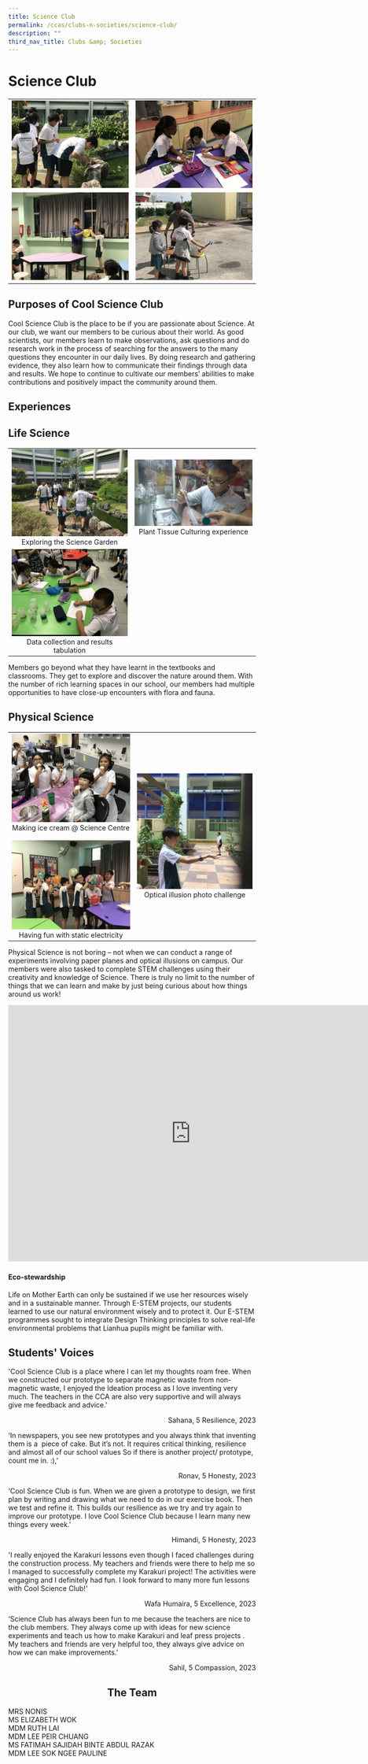 ```yaml
---
title: Science Club
permalink: /ccas/clubs-n-societies/science-club/
description: ""
third_nav_title: Clubs &amp; Societies
---
```

# Science Club

|   |   |
|:-:|:-:|
|  ![](/images/CCAs/Science%20Club/Garden%204.jpg) |  ![](/images/CCAs/Science%20Club/Garden%2010.jpg)   |
|  ![](/images/CCAs/Science%20Club/Balloon%201.jpg) |   ![](/images/CCAs/Science%20Club/Rocket%205.jpg)  |

## Purposes of Cool Science Club

Cool Science Club is the place to be if you are passionate about Science. At our club, we want our members to be curious about their world. As good scientists, our members learn to make observations, ask questions and do research work in the process of searching for the answers to the many questions they encounter in our daily lives. By doing research and gathering evidence, they also learn how to communicate their findings through data and results. We hope to continue to cultivate our members’ abilities to make contributions and positively impact the community around them.

## Experiences


## Life Science


|   |   |
|:-:|:-:|
|  ![](/images/CCAs/Science%20Club/Garden%201.jpg) Exploring the Science Garden  | ![](/images/CCAs/Science%20Club/Plant%20Tissue%202.jpg) Plant Tissue Culturing experience |
| ![](/images/CCAs/Science%20Club/Plant%20Tissue%201.jpg)  Data collection and results tabulation |   |


Members go beyond what they have learnt in the textbooks and classrooms. They get to explore and discover the nature around them. With the number of rich learning spaces in our school, our members had multiple opportunities to have close-up encounters with flora and fauna.


## Physical Science


|   |   |
|:-:|:-:|
|  ![](/images/CCAs/Science%20Club/Ice%2013.jpg)  Making ice cream @ Science Centre <br><br>![](/images/CCAs/Science%20Club/Balloon%204.jpg) Having fun with static electricity |  ![](/images/CCAs/Science%20Club/Optical%202.jpg)  Optical illusion photo challenge  |


Physical Science is not boring – not when we can conduct a range of experiments involving paper planes and optical illusions on campus. Our members were also tasked to complete STEM challenges using their creativity and knowledge of Science. There is truly no limit to the number of things that we can learn and make by just being curious about how things around us work!


<iframe width="742" height="521" src="https://www.youtube.com/embed/yKn4C5r3h0Q" title="CCA EXPERIENCE   STEM COOL SCIENCE CLUB" frameborder="0" allow="accelerometer; autoplay; clipboard-write; encrypted-media; gyroscope; picture-in-picture" allowfullscreen=""></iframe>

#### Eco-stewardship

Life on Mother Earth can only be sustained if we use her resources wisely and in a sustainable manner. Through E-STEM projects, our students learned to use our natural environment wisely and to protect it. Our E-STEM programmes sought to integrate Design Thinking principles to solve real-life environmental problems that Lianhua pupils might be familiar with.


## Students' Voices

'Cool Science Club is a place where I can let my thoughts roam free. When we constructed our prototype to separate magnetic waste from non-magnetic waste, I enjoyed the Ideation process as I love inventing very much. The teachers in the CCA are also very supportive and will always give me feedback and advice.'&nbsp;

  <p style="text-align: right"> Sahana, 5 Resilience, 2023<br></p>
  

‘In newspapers, you see new prototypes and you always think that inventing them is a&nbsp; piece of cake. But it’s not. It requires critical thinking, resilience and almost all of our school values So if there is another project/ prototype, count me in. :),’

  <p style="text-align: right"> Ronav, 5 Honesty, 2023<br></p>


‘Cool Science Club is fun. When we are given a prototype to design, we first plan by writing and drawing what we need to do in our exercise book. Then we test and refine it. This builds our resilience as we try and try again to improve our prototype. I love Cool Science Club because I learn many new things every week.’

  <p style="text-align: right"> Himandi, 5 Honesty, 2023<br></p>
  

'I really enjoyed the Karakuri lessons even though I faced challenges during the construction process. My teachers and friends were there to help me so I managed to successfully complete my Karakuri project! The activities were engaging and I definitely had fun. I look forward to many more fun lessons with Cool Science Club!'&nbsp;

  <p style="text-align: right"> Wafa Humaira, 5 Excellence, 2023<br></p>
  

‘Science Club has always been fun to me because the teachers are nice to the club members. They always come up with ideas for new science experiments and teach us how to make Karakuri and leaf press projects . My teachers and friends are very helpful too, they always give advice on how we can make improvements.’

  <p style="text-align: right"> Sahil, 5 Compassion, 2023<br></p>
	
## <center>The Team</center>

MRS NONIS<br>
MS ELIZABETH WOK<br>
MDM RUTH LAI<br>
MDM LEE PEIR CHUANG<br>
MS FATIMAH SAJIDAH BINTE ABDUL RAZAK<br>
MDM LEE SOK NGEE PAULINE<br>